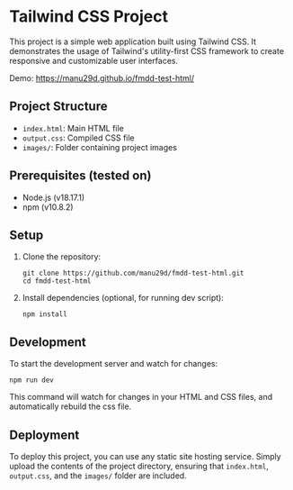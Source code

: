 # Tailwind CSS Project

This project is a simple web application built using Tailwind CSS. It demonstrates the usage of Tailwind's utility-first CSS framework to create responsive and customizable user interfaces.

Demo: https://manu29d.github.io/fmdd-test-html/

## Project Structure

- `index.html`: Main HTML file
- `output.css`: Compiled CSS file
- `images/`: Folder containing project images

## Prerequisites (tested on)

- Node.js (v18.17.1)
- npm (v10.8.2)

## Setup

1. Clone the repository:
   ```
   git clone https://github.com/manu29d/fmdd-test-html.git
   cd fmdd-test-html
   ```

2. Install dependencies (optional, for running dev script):
   ```
   npm install
   ```

## Development

To start the development server and watch for changes:

```
npm run dev
```

This command will watch for changes in your HTML and CSS files, and automatically rebuild the css file.

## Deployment

To deploy this project, you can use any static site hosting service. Simply upload the contents of the project directory, ensuring that `index.html`, `output.css`, and the `images/` folder are included.

